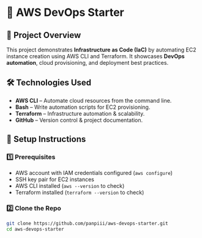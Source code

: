 # 🚀 AWS DevOps Starter

## 📌 Project Overview
This project demonstrates **Infrastructure as Code (IaC)** by automating EC2 instance creation using AWS CLI and Terraform. It showcases **DevOps automation**, cloud provisioning, and deployment best practices.

## 🛠 Technologies Used
- **AWS CLI** – Automate cloud resources from the command line.
- **Bash** – Write automation scripts for EC2 provisioning.
- **Terraform** – Infrastructure automation & scalability.
- **GitHub** – Version control & project documentation.

## 🔧 Setup Instructions

### **1️⃣ Prerequisites**
- AWS account with IAM credentials configured (`aws configure`)
- SSH key pair for EC2 instances
- AWS CLI installed (`aws --version` to check)
- Terraform installed (`terraform --version` to check)

### **2️⃣ Clone the Repo**
```bash
git clone https://github.com/panpiii/aws-devops-starter.git
cd aws-devops-starter

